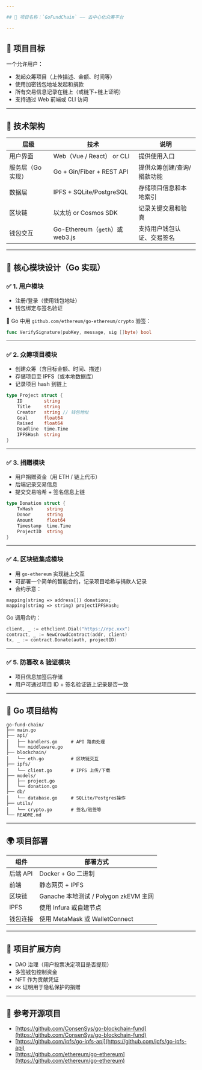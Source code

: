 ```yaml
---

## 🧱 项目名称：`GoFundChain` —— 去中心化众筹平台

---
```


## 🎯 项目目标

一个允许用户：

* 发起众筹项目（上传描述、金额、时间等）
* 使用加密钱包地址发起和捐款
* 所有交易信息记录在链上（或链下+链上证明）
* 支持通过 Web 前端或 CLI 访问

---

## 🔧 技术架构

| 层级         | 技术                           | 说明             |
| ---------- | ---------------------------- | -------------- |
| 用户界面       | Web（Vue / React） or CLI      | 提供使用入口         |
| 服务层（Go 实现） | Go + Gin/Fiber + REST API    | 提供众筹创建/查询/捐款功能 |
| 数据层        | IPFS + SQLite/PostgreSQL     | 存储项目信息和本地索引    |
| 区块链        | 以太坊 or Cosmos SDK            | 记录关键交易和验真      |
| 钱包交互       | Go-Ethereum（`geth`）或 web3.js | 支持用户钱包认证、交易签名  |

---

## 🧠 核心模块设计（Go 实现）

### ✅ 1. 用户模块

* 注册/登录（使用钱包地址）
* 钱包绑定与签名验证

🔸 Go 中用 `github.com/ethereum/go-ethereum/crypto` 验签：

```go
func VerifySignature(pubKey, message, sig []byte) bool
```

---

### ✅ 2. 众筹项目模块

* 创建众筹（含目标金额、时间、描述）
* 存储项目至 IPFS（或本地数据库）
* 记录项目 hash 到链上

```go
type Project struct {
    ID        string
    Title     string
    Creator   string // 钱包地址
    Goal      float64
    Raised    float64
    Deadline  time.Time
    IPFSHash  string
}
```

---

### ✅ 3. 捐赠模块

* 用户捐赠资金（用 ETH / 链上代币）
* 后端记录交易信息
* 提交交易哈希 + 签名信息上链

```go
type Donation struct {
    TxHash     string
    Donor      string
    Amount     float64
    Timestamp  time.Time
    ProjectID  string
}
```

---

### ✅ 4. 区块链集成模块

* 用 `go-ethereum` 实现链上交互
* 可部署一个简单的智能合约，记录项目哈希与捐款人记录
* 合约示意：

```solidity
mapping(string => address[]) donations;
mapping(string => string) projectIPFSHash;
```

Go 调用合约：

```go
client, _ := ethclient.Dial("https://rpc.xxx")
contract, _ := NewCrowdContract(addr, client)
tx, _ := contract.Donate(auth, projectID)
```

---

### ✅ 5. 防篡改 & 验证模块

* 项目信息加签后存储
* 用户可通过项目 ID + 签名验证链上记录是否一致

---

## 🚀 Go 项目结构

```
go-fund-chain/
├── main.go
├── api/
│   ├── handlers.go     # API 路由处理
│   └── middleware.go
├── blockchain/
│   └── eth.go          # 区块链交互
├── ipfs/
│   └── client.go       # IPFS 上传/下载
├── models/
│   ├── project.go
│   └── donation.go
├── db/
│   └── database.go     # SQLite/Postgres操作
├── utils/
│   └── crypto.go       # 签名/验签等
└── README.md
```

---

## 🌍 项目部署

| 组件     | 部署方式                            |
| ------ | ------------------------------- |
| 后端 API | Docker + Go 二进制                 |
| 前端     | 静态网页 + IPFS                     |
| 区块链    | Ganache 本地测试 / Polygon zkEVM 主网 |
| IPFS   | 使用 Infura 或自建节点                 |
| 钱包连接   | 使用 MetaMask 或 WalletConnect     |

---

## 🔑 项目扩展方向

* DAO 治理（用户投票决定项目是否提现）
* 多签钱包控制资金
* NFT 作为贡献凭证
* zk 证明用于隐私保护的捐赠

---

## 🎁 参考开源项目

* [https://github.com/ConsenSys/go-blockchain-fund](https://github.com/ConsenSys/go-blockchain-fund)
* [https://github.com/ipfs/go-ipfs-api](https://github.com/ipfs/go-ipfs-api)
* [https://github.com/ethereum/go-ethereum](https://github.com/ethereum/go-ethereum)



